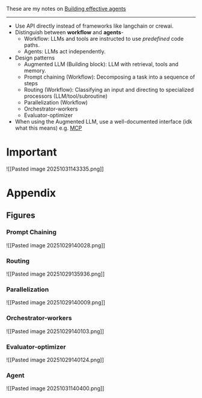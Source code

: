 These are my notes on [Building effective agents](https://www.anthropic.com/engineering/building-effective-agents)

---
- Use API directly instead of frameworks like langchain or crewai.
- Distinguish between **workflow** and **agents**-
	- Workflow: LLMs and tools are instructed to use *predefined* code paths.
	- Agents: LLMs act independently.
- Design patterns
	- Augmented LLM (Building block): LLM with retrieval, tools and memory.
	- Prompt chaining (Workflow): Decomposing a task into a sequence of steps
	- Routing (Workflow): Classifying an input and directing to specialized processors (LLM/tool/subroutine)
	- Parallelization (Workflow)
	- Orchestrator-workers
	- Evaluator-optimizer
- When using the Augmented LLM, use a well-documented interface (idk what this means) e.g. [MCP](https://modelcontextprotocol.io/docs/develop/build-client#building-mcp-clients)
# Important 

![[Pasted image 20251031143335.png]]

# Appendix
## Figures
### Prompt Chaining
![[Pasted image 20251029140028.png]]

### Routing
![[Pasted image 20251029135936.png]]

### Parallelization
![[Pasted image 20251029140009.png]]

### Orchestrator-workers
![[Pasted image 20251029140103.png]]

### Evaluator-optimizer
![[Pasted image 20251029140124.png]]

### Agent
![[Pasted image 20251031140400.png]]